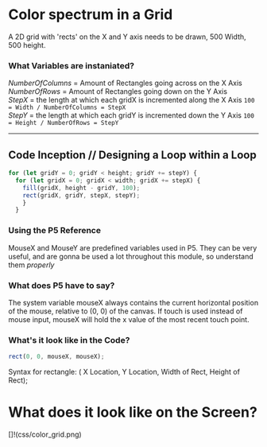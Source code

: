 # Color spectrum in a Grid

A 2D grid with 'rects' on the X and Y axis needs to be drawn, 500 Width, 500 height.

### What Variables are instaniated?
*NumberOfColumns* = Amount of Rectangles going across on the X Axis
<br/>
*NumberOfRows* = Amount of Rectangles going down on the Y Axis
<br/>
*StepX* = the length at which each gridX is incremented along the X Axis `100 = Width / NumberOfColumns = StepX`
<br />
*StepY* = the length at which each gridY is incremented down the Y Axis  `100 = Height / NumberOfRows = StepY`

___
## Code Inception // Designing a Loop within a Loop

  ```javascript
  for (let gridY = 0; gridY < height; gridY += stepY) {
    for (let gridX = 0; gridX < width; gridX += stepX) {
      fill(gridX, height - gridY, 100);
      rect(gridX, gridY, stepX, stepY);
      }
    }
  ```

### Using the P5 Reference
MouseX and MouseY are predefined variables used in P5.
They can be very useful, and are gonna be used a lot throughout this module, so understand them _properly_

### What does P5 have to say?

The system variable mouseX always contains the current horizontal position of the mouse, relative to (0, 0) of the canvas. If touch is used instead of mouse input, mouseX will hold the x value of the most recent touch point.

### What's it look like in the Code?
  ```javascript
  rect(0, 0, mouseX, mouseX);
  ```
  Syntax for rectangle: ( X Location, Y Location, Width of Rect, Height of Rect);

# What does it look like on the Screen?
[]!(css/color_grid.png)
